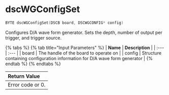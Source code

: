 # dscWGConfigSet

```c
BYTE dscWGConfigSet(DSCB board, DSCWGCONFIG* config)
```

Configures D/A wave form generator. Sets the depth, number of output per trigger, and trigger source.

{% tabs %}
{% tab title="Input Parameters" %}
| **Name** | **Description** |
| :--- | :--- |
| board | The handle of the board to operate on |
| config | Structure containing configuration information for D/A wave form generator |
{% endtab %}
{% endtabs %}

| Return Value |
| :--- |
| Error code or 0. |


